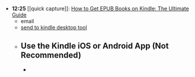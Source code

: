 - **12:25** [[quick capture]]:  [How to Get EPUB Books on Kindle: The Ultimate Guide](https://kindlepreneur.com/epub-to-kindle/)
	- email
	- [send to kindle desktop tool](https://www.amazon.com/gp/sendtokindle)
	- ## Use the Kindle iOS or Android App (Not Recommended)
		-